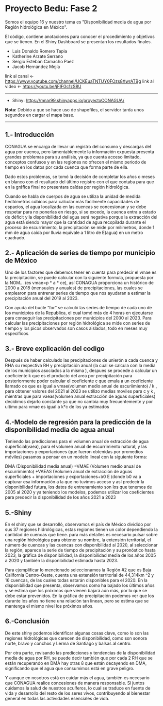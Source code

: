 # Proyecto Bedu: Fase 2

Somos el equipo 16 y nuestro tema es "Disponibilidad media de agua por Región hidrológica en México".

El código, contiene anotaciones para conocer el procedimiento y objetivos que se tienen. 
En el Shiny Dashboard se presentan los resultados finales.

+ Luis Donaldo Romero Tapia 
+ Katherine Arzate Serrano
+ Sergio Esteban Camacho Paez
+ Jacob Hernández Mejía

link al canal <-https://www.youtube.com/channel/UCKEuaTNTUY0FOzs8XwrATBg
link al video <- https://youtu.be/jFIFGc1zS8U

---

* Shiny: https://mnar99.shinyapps.io/proyectoCONAGUA/

**Nota:** Debido a que se hace uso de shapefiles, el servidor tarda unos segundos en cargar el mapa base.

---
## 1.- Introducción
CONAGUA se encarga de llevar un registro del consumo y descargas del agua por cuenca, pero lamentablemente la información expuesta presenta grandes problemas para su análisis, ya que cuenta acceso limitado, conceptos confusos y en las regiones no ofrecen el mismo periodo de tiempo en los datos por cada cuenca que forma parte de ella.

Dado estos problemas, se tomó la decisión de completar los años o meses en blanco con el resultado del último registro con el que contaba para que en la gráfica final no presentara caídas por región hidrológica.

Cuando se habla de cuerpos de agua se utiliza la unidad de medida hectómetros cúbicos para calcular más fácilmente  capacidades de espacios, el agua localizada en las cuencas se concesionan y se debe respetar para no ponerlas en riesgo, si se excede, la cuenca entra a estado de déficit y la disponibilidad del agua será negativa porque la extracción del agua está siendo mayor que la cantidad de agua recopilada durante el proceso de escurrimiento, la precipitación se mide por milímetros, donde 1 mm de agua caída por lluvia equivale a 1 litro de E(agua) en un metro cuadrado.

## 2.- Aplicación de series de tiempo por municipio de México
Uno de los factores que debemos tener en cuenta para predecir el vmae es la precipitación, se puede calcular con la siguiente formula, propuesta por la NOM... 
(es vmae=p * a * ce), así CONAGUA proporciona un histórico de 2000 a 2018 (mensuales y anuales) de precipitaciones, las cuales se emplearon para entrenar series de tiempo que nos ayudaran a estimar la precipitación anual del 2019 al 2023.

Con ayuda del bucle “for” se calculó las series de tiempo de cada uno de los municipios de la Republica, el cual tomó más de 4 horas en ejecutarse para conseguir las precipitaciones por municipios del   2000 al 2023. Para calcular las precipitaciones por región hidrológica se mide con series de tiempo y los picos observados son casos aislados, todo en meses muy específicos.


## 3.- Breve explicación del codigo 
Después de haber calculado las precipitaciones de unierón a cada cuenca y  RHA su respectiva RH y precipitación anual (la cual se calcula con la media de los municipios asociados a la misma ), despues se procede a calcular un coeficiente k que es el producto del area por precipitación para posteriormente poder calcular el coeficiente c que emula a un coeficiente llamado ce que es igual a vmae(volumen medio anual de escuriimiento) / k , para obtener valores del 2021 al 2023 se utilizo medias moviles para c y k , mientras que para vaeas(volumen anual extracción de aguas superficiales) decidimos dejarlo constante ya que no cambia muy frecuentemente y por ultimo para vmae es igual a k*c de los ya estimados

## 4.-Modelo de regresión para la predicción de la disponibilidad media de agua anual 
Teniendo las predicciones para el volumen anual de extracción de agua superficial(vaea), para el volumen anual de escurrimiento natural, y las importaciones y exportaciones (que fueron obtenidas por promedios móviles) pasamos a pensar en un modelo lineal con la siguiente forma:

DMA (Disponibilidad media anual) =VMAE (Volumen medio anual de escurrimiento) +VAEAS (Volumen anual de extracción de aguas superficiales + importaciones y exportaciones+b0
E (donde b0 va a capturar esa información a la que no tuvimos acceso y así predecir la disponibilidad futura, los datos de entrenamiento son los que tenemos de 2005 al 2020 y ya teniendo los modelos, podemos utilizar los coeficientes para predecir la disponibilidad de los años 2021 a 2023

## 5.-Shiny 
En el shiny que se desarrolló, observamos el país de México dividido por sus 37 regiones hidrológicas, estas regiones tienen un color dependiendo la cantidad de cuencas que tiene. para más detalles es necesario pulsar sobre una región hidrológica para obtener su nombre, la extensión territorial, el número de cuencas y las cuencas con disponibilidad al 2020, al seleccionar la región, aparece la serie de tiempo de precipitación y su pronóstico hasta 2023, la gráfica de disponibilidad, la disponibilidad media de los años 2005 a 2020 y también la disponibilidad estimada hasta 2023.

Para ejemplificar lo mencionado seleccionamos la Región #2 que es Baja California Centro-Oeste, cuenta una extensión territorial de 44,314km ^2 y 16 cuencas, de las cuales todas estarán disponibles para el 2020. En la disponibilidad que presenta, observamos como ha bajado los últimos años y se estima que los próximos que vienen bajará aún más, por lo que se debe estar prevenidos. En la gráfica de precipitación podemos ver que los durante los años no tiene una relación tan linean, pero se estima que se mantenga el mismo nivel los próximos años.

## 6.-Conclusión

De este shiny podemos identificar algunas cosas clave, como lo son las regiones hidrológicas que carecen de disponibilidad, como son sonora norte, bravo y conchos y Lerma de Santiago y balsas al centro.

Por otra parte, revisando las predicciones y tendencias de la disponibilidad media de agua por RH, se puede decir también que por cada 2 RH que se están recuperando en DMA hay otras 8 que están decayendo en DMA, significando que el agua que consumimos está en grave peligro.

Y aunque en nosotros está en cuidar más el agua, también es necesario que CONAGUA realice concesiones de manera responsable. Si juntos cuidamos la salud de nuestros acuíferos, lo cual se traduce en fuente de vida y desarrollo del resto de los seres vivos, contribuyendo al bienestar general en todas las actividades esenciales de vida.
